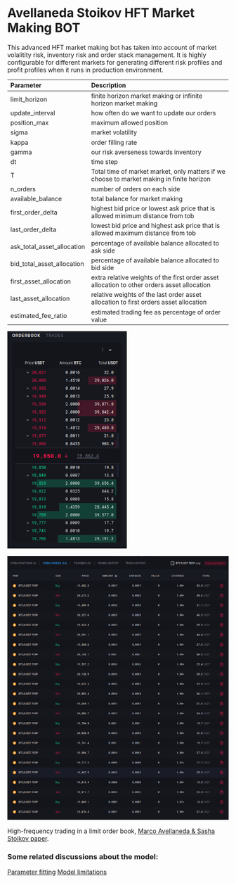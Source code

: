# Avellaneda Stoikov HFT Market Making BOT

This advanced HFT market making bot has taken into account of market volalitity risk, inventory risk and order stack management. It is highly configurable for different markets for generating different risk profiles and profit profiles when it runs in production environment. 

| Parameter                 | Description |
| :---                      |    :----   |
| limit_horizon             | finite horizon market making or infinite horizon market making    |
| update_interval           | how often do we want to update our orders                         |
| position_max              | maximum allowed position                                          |
| sigma                     | market volatility                                                 |
| kappa                     | order filling rate                                                |
| gamma                     | our risk averseness towards inventory                                                   |
| dt                        | time step                                                         |
| T                         | Total time of market market, only matters if we choose to market making in finite horizon                                    |
| n_orders                  | number of orders on each side                                     |
| available_balance         | total balance for market making                                   |
| first_order_delta         | highest bid price or lowest ask price that is allowed minimum distance from tob  |
| last_order_delta          | lowest bid price and highest ask price that is allowed maximum distance from tob |
| ask_total_asset_allocation| percentage of available balance allocated to ask side                            |
| bid_total_asset_allocation| percentage of available balance allocated to bid side                            |
| first_asset_allocation    | extra relative weights of the first order asset allocation to other orders asset allocation |
| last_asset_allocation     | relative weights of the last order asset allocation to first orders asset allocation|
| estimated_fee_ratio       | estimated trading fee as percentage of order value                |


![orderbook](./.images/orderbook.png)

![openorders](./.images/Openorders.png)

High-frequency trading in a limit order book,
[Marco Avellaneda & Sasha Stoikov paper](https://www.researchgate.net/publication/24086205_High_Frequency_Trading_in_a_Limit_Order_Book).


### Some related discussions about the model:

[Parameter fitting](https://quant.stackexchange.com/questions/36073/how-does-one-calibrate-lambda-in-a-avellaneda-stoikov-market-making-problem)
[Model limitations](https://quant.stackexchange.com/questions/36400/avellaneda-stoikov-market-making-model)




